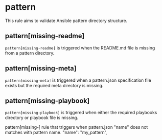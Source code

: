 # pattern

This rule aims to validate Ansible pattern directory structure.

## pattern[missing-readme]

`pattern[missing-readme]` is triggered when the README.md file is missing from a pattern directory.

## pattern[missing-meta]

`pattern[missing-meta]` is triggered when a pattern.json specification file exists but the required meta directory is missing.

## pattern[missing-playbook]

`pattern[missing-playbook]` is triggered when either the required playbooks directory or playbook file is missing.

pattern[missing-] rule that triggers when pattern.json "name" does not matches with pattern name.
"name": "my_pattern",
